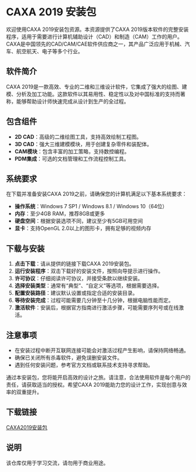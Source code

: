# CAXA 2019 安装包

欢迎使用CAXA 2019安装包资源。本资源提供了CAXA 2019版本软件的完整安装程序，适用于需要进行计算机辅助设计（CAD）和制造（CAM）工作的用户。CAXA是中国领先的CAD/CAM/CAE软件供应商之一，其产品广泛应用于机械、汽车、航空航天、电子等多个行业。

## 软件简介

CAXA 2019是一款高效、专业的二维和三维设计软件，它集成了强大的绘图、建模、分析及加工功能。这款软件以其易用性、稳定性以及对中国标准的支持而著称，能够帮助设计师快速完成从设计到生产的全过程。

## 包含组件

- **2D CAD**：高级的二维绘图工具，支持高效绘制工程图。
- **3D CAD**：强大三维建模模块，用于创建复杂零件和装配体。
- **CAM模块**：包含丰富的加工策略，支持数控编程。
- **PDM集成**：可选的文档管理和工作流程控制工具。

## 系统要求

在下载并准备安装CAXA 2019之前，请确保您的计算机满足以下基本系统要求：
- **操作系统**：Windows 7 SP1 / Windows 8.1 / Windows 10（64位）
- **内存**：至少4GB RAM，推荐8GB或更多
- **硬盘空间**：根据安装选项不同，建议至少有5GB可用空间
- **显卡**：支持OpenGL 2.0以上的图形卡，拥有足够的视频内存

## 下载与安装

1. **点击下载**：请从提供的链接下载CAXA 2019安装包。
2. **运行安装程序**：双击下载好的安装文件，按照向导提示进行操作。
3. **许可协议**：仔细阅读许可协议，并接受条款以继续安装。
4. **选择安装类型**：通常有“典型”、“自定义”等选项，根据需要选择。
5. **配置安装路径**：建议默认设置或指定合适的安装目录。
6. **等待安装完成**：过程可能需要几分钟至十几分钟，根据电脑性能而定。
7. **激活软件**：安装后，根据官方指南进行激活步骤，可能需要序列号或在线激活。

## 注意事项

- 在安装过程中断开互联网连接可能会对激活过程产生影响，请保持网络畅通。
- 确保已关闭所有杀毒软件，避免误删安装文件。
- 遇到任何安装问题，参考官方文档或联系技术支持寻求帮助。

通过本安装包，您将能开启高效的设计之旅。请注意，合法使用软件是每个用户的责任，请获取适当的授权。希望CAXA 2019能助力您的设计工作，实现创意与效率的双重提升。

## 下载链接
[CAXA2019安装包](https://pan.quark.cn/s/f1922d50cd69)

## 说明

该仓库仅用于学习交流，请勿用于商业用途。
